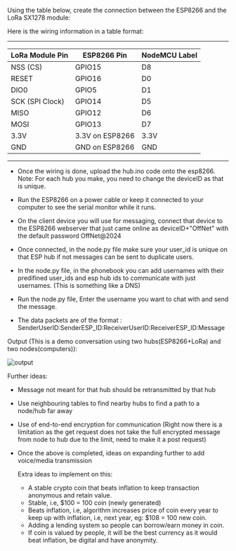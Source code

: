 Using the table below, create the connection between the ESP8266 and the LoRa SX1278 module:

Here is the wiring information in a table format:
 ______________________________________________________________________
|   LoRa Module Pin   |   ESP8266 Pin          |   NodeMCU Label      |
|---------------------|------------------------|----------------------|
| NSS (CS)            | GPIO15                 | D8                   |
| RESET               | GPIO16                 | D0                   |
| DIO0                | GPIO5                  | D1                   |
| SCK (SPI Clock)     | GPIO14                 | D5                   |
| MISO                | GPIO12                 | D6                   |
| MOSI                | GPIO13                 | D7                   |
| 3.3V                | 3.3V on ESP8266        | 3.3V                 |
| GND                 | GND on ESP8266         | GND                  |
-----------------------------------------------------------------------

- Once the wiring is done, upload the hub.ino code onto the esp8266. Note: For each hub you make, you need to change the deviceID as that is unique.
- Run the ESP8266 on a power cable or keep it connected to your computer to see the serial monitor while it runs.
- On the client device you will use for messaging, connect that device to the ESP8266 webserver that just came online as deviceID+"OffNet" with the default password OffNet@2024
- Once connected, in the node.py file make sure your user_id is unique on that ESP hub if not messages can be sent to duplicate users.
- In the node.py file, in the phonebook you can add usernames with their predifined user_ids and esp hub ids to communicate with just usernames. (This is something like a DNS)
- Run the node.py file, Enter the username you want to chat with and send the message.

- The data packets are of the format : SenderUserID:SenderESP_ID:ReceiverUserID:ReceiverESP_ID:Message

Output (This is a demo conversation using two hubs(ESP8266+LoRa) and two nodes(computers)): 

![output](https://github.com/user-attachments/assets/9040f8ea-9888-482a-96d2-92e5a5ecce98)


Further ideas:
- Message not meant for that hub should be retransmitted by that hub
- Use neighbouring tables to find nearby hubs to find a path to a node/hub far away
- Use of end-to-end encryption for communication (Right now there is a limitation as the get request does not take the full encrypted message from node to hub due to the limit, need to make it a post request)
- Once the above is completed, ideas on expanding further to add voice/media transmission

  Extra ideas to implement on this:
  - A stable crypto coin that beats inflation to keep transaction anonymous and retain value.
  - Stable, i.e, $100 = 100 coin (newly generated)
  - Beats inflation, i.e, algorithm increases price of coin every year to keep up with inflation, i.e, next year, eg: $108 = 100 new coin.
  - Adding a lending system so people can borrow/earn money in coin.
  - If coin is valued by people, it will be the best currency as it would beat inflation, be digital and have anonymity. 
